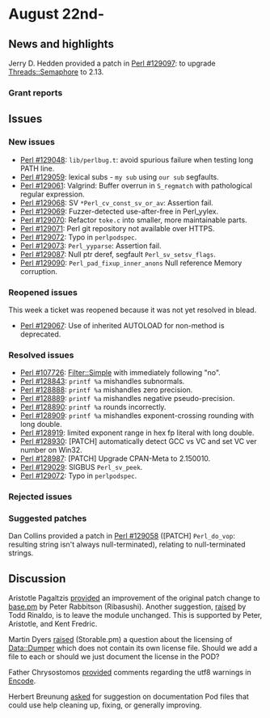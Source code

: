 # August 22nd-

## News and highlights

Jerry D. Hedden provided a patch in
[Perl #129097](http://rt.perl.org/Ticket/Display.html?id=129097):
to upgrade
[Threads::Semaphore](http://metacpan.org/pod/Threads::Semaphore) to
2.13.

### Grant reports

## Issues

### New issues

* [Perl #129048](http://rt.perl.org/Ticket/Display.html?id=129048):
  `lib/perlbug.t`: avoid spurious failure when testing long PATH line.
* [Perl #129059](http://rt.perl.org/Ticket/Display.html?id=129059):
  lexical subs \- `my sub` using `our sub` segfaults.
* [Perl #129061](http://rt.perl.org/Ticket/Display.html?id=129061):
  Valgrind: Buffer overrun in `S_regmatch` with pathological regular
  expression.
* [Perl #129068](http://rt.perl.org/Ticket/Display.html?id=129068): SV
  `*Perl_cv_const_sv_or_av`: Assertion fail.
* [Perl #129069](http://rt.perl.org/Ticket/Display.html?id=129069):
  Fuzzer\-detected use\-after\-free in Perl\_yylex.
* [Perl #129070](http://rt.perl.org/Ticket/Display.html?id=129070):
  Refactor `toke.c` into smaller, more maintainable parts.
* [Perl #129071](http://rt.perl.org/Ticket/Display.html?id=129071):
  Perl git repository not available over HTTPS.
* [Perl #129072](http://rt.perl.org/Ticket/Display.html?id=129072):
  Typo in `perlpodspec`.
* [Perl #129073](http://rt.perl.org/Ticket/Display.html?id=129073):
  `Perl_yyparse`: Assertion fail.
* [Perl #129087](http://rt.perl.org/Ticket/Display.html?id=129087):
  Null ptr deref, segfault `Perl_sv_setsv_flags`.
* [Perl #129090](http://rt.perl.org/Ticket/Display.html?id=129090):
  `Perl_pad_fixup_inner_anons` Null reference Memory corruption.

### Reopened issues

This week a ticket was reopened because it was not yet resolved in
blead.

* [Perl #129067](http://rt.perl.org/Ticket/Display.html?id=129067): Use
  of inherited AUTOLOAD for non\-method is deprecated.

### Resolved issues

* [Perl #107726](http://rt.perl.org/Ticket/Display.html?id=107726):
  [Filter::Simple](http://metacpan.org/pod/Filter::Simple) with
  immediately following "no".
* [Perl #128843](http://rt.perl.org/Ticket/Display.html?id=128843):
  `printf %a` mishandles subnormals.
* [Perl #128888](http://rt.perl.org/Ticket/Display.html?id=128888):
  `printf %a` mishandles zero precision.
* [Perl #128889](http://rt.perl.org/Ticket/Display.html?id=128889):
  `printf %a` mishandles negative pseudo\-precision.
* [Perl #128890](http://rt.perl.org/Ticket/Display.html?id=128890):
  `printf %a` rounds incorrectly.
* [Perl #128909](http://rt.perl.org/Ticket/Display.html?id=128909):
  `printf %a` mishandles exponent\-crossing rounding with long double.
* [Perl #128919](http://rt.perl.org/Ticket/Display.html?id=128919):
  limited exponent range in hex fp literal with long double.
* [Perl #128930](http://rt.perl.org/Ticket/Display.html?id=128930):
  \[PATCH\] automatically detect GCC vs VC and set VC ver number on
  Win32.
* [Perl #128987](http://rt.perl.org/Ticket/Display.html?id=128987):
  \[PATCH\] Upgrade CPAN\-Meta to 2\.150010.
* [Perl #129029](http://rt.perl.org/Ticket/Display.html?id=129029):
  SIGBUS `Perl_sv_peek`.
* [Perl #129072](http://rt.perl.org/Ticket/Display.html?id=129072):
  Typo in `perlpodspec`.

### Rejected issues

### Suggested patches

Dan Collins provided a patch in
[Perl #129058](http://rt.perl.org/Ticket/Display.html?id=129058)
(\[PATCH\] `Perl_do_vop`: resulting string isn't always
null\-terminated), relating to null-terminated strings.

## Discussion

Aristotle Pagaltzis
[provided](http://www.nntp.perl.org/group/perl.perl5.porters/239247)
an improvement of the original patch change to
[base.pm](http://metacpan.org/pod/base) by Peter Rabbitson (Ribasushi).
Another suggestion,
[raised](http://www.nntp.perl.org/group/perl.perl5.porters/239271) by
Todd Rinaldo, is to leave the module unchanged. This is supported by
Peter, Aristotle, and Kent Fredric.

Martin Dyers
[raised](http://www.nntp.perl.org/group/perl.perl5.porters/239252)
(Storable\.pm) a question about the licensing of
[Data::Dumper](http://metacpan.org/pod/Data::Dumper) which
does not contain its own license file. Should we add a file to
each or should we just document the license in the POD?

Father Chrysostomos
[provided](http://www.nntp.perl.org/group/perl.perl5.porters/239304)
comments regarding the utf8 warnings in
[Encode](http://metacpan.org/pod/Encode).

Herbert Breunung
[asked](http://www.nntp.perl.org/group/perl.perl5.porters/239348)
for suggestion on documentation Pod files that could use help cleaning
up, fixing, or generally improving.
